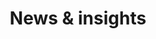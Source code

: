 ---
title: 'News & insights'
description: 'Explore the latest news from Fluent Bit. <br> Research analysis, and perspectives for our latest projects'
# date: 2021-02-10
url: 'blog'
herobg: "/images/hero@2x.jpg"

---